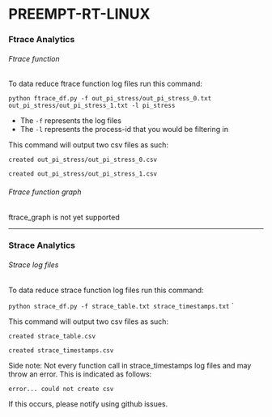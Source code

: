 # PREEMPT-RT-LINUX


### Ftrace Analytics

###### Ftrace function
To data reduce ftrace function log files run this command:

`python ftrace_df.py -f out_pi_stress/out_pi_stress_0.txt out_pi_stress/out_pi_stress_1.txt -l pi_stress`

* The `-f` represents the log files
* The `-l` represents the process-id that you would be filtering in

This command will output two csv files as such:

`created out_pi_stress/out_pi_stress_0.csv`

`created out_pi_stress/out_pi_stress_1.csv`

###### Ftrace function graph
ftrace_graph is not yet supported

---

### Strace Analytics

###### Strace log files
To data reduce strace function log files run this command:

`python strace_df.py -f strace_table.txt strace_timestamps.txt`
`

This command will output two csv files as such:

`created strace_table.csv`

`created strace_timestamps.csv`

Side note: Not every function call in strace_timestamps log files and may throw an error. This is indicated as follows:

`error... could not create csv`

If this occurs, please notify using github issues.
